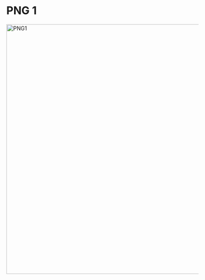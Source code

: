 # PNG 1
<img width="655" alt="PNG1" src="https://user-images.githubusercontent.com/98844293/155767443-4e36e8a7-6ec5-44c5-8a2e-4e6b8295dd8b.png">
